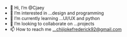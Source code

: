 - 👋 Hi, I’m @Cjaey 
- 👀 I’m interested in ...design and programming
- 🌱 I’m currently learning ...UI/UX and python
- 💞️ I’m looking to collaborate on ...projects
- 📫 How to reach me ...chijiokefrederick92@gmail.com

<!---
fredcjaey/fredcjaey is a ✨ special ✨ repository because its `README.md` (this file) appears on your GitHub profile.
You can click the Preview link to take a look at your changes.
--->
